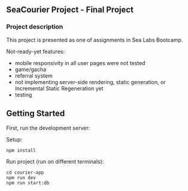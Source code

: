 ## SeaCourier Project - Final Project

### Project description

This project is presented as one of assignments in Sea Labs Bootcamp.

Not-ready-yet features:

- mobile responsivity in all user pages were not tested
- game/gacha
- referral system
- not implementing server-side rendering, static generation, or Incremental Static Regeneration yet
- testing

## Getting Started

First, run the development server:

Setup:

```
npm install
```

Run project (run on different terminals):

```
cd courier-app
npm run dev
npm run start:db
```
